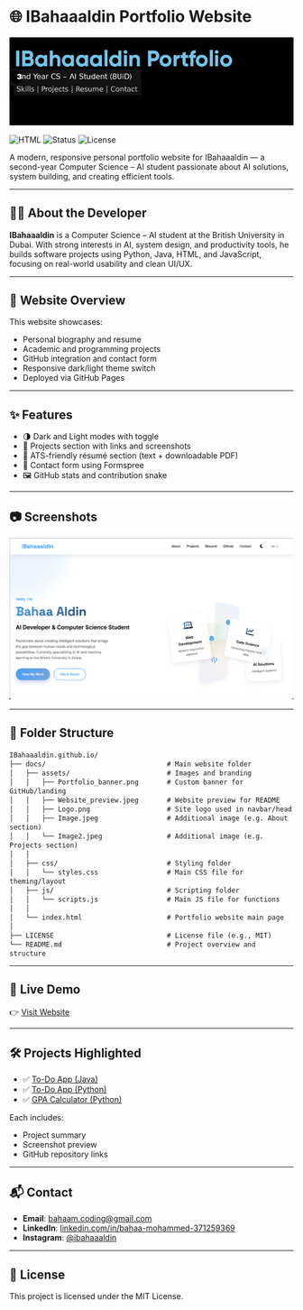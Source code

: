# 🌐 IBahaaaldin Portfolio Website

![Portfolio Banner](assets/portfolio_banner.jpeg)

![HTML](https://img.shields.io/badge/Built%20With-HTML%2FCSS%20%2B%20JS-blue)
![Status](https://img.shields.io/badge/Version-1.0-brightgreen)
![License](https://img.shields.io/badge/License-MIT-lightgrey)

A modern, responsive personal portfolio website for IBahaaaldin — a second-year Computer Science – AI student passionate about AI solutions, system building, and creating efficient tools.

---

## 👨‍💻 About the Developer

**IBahaaaldin** is a Computer Science – AI student at the British University in Dubai. With strong interests in AI, system design, and productivity tools, he builds software projects using Python, Java, HTML, and JavaScript, focusing on real-world usability and clean UI/UX.

---

## 🧭 Website Overview

This website showcases:

- Personal biography and resume
- Academic and programming projects
- GitHub integration and contact form
- Responsive dark/light theme switch
- Deployed via GitHub Pages

---

## ✨ Features

- 🌗 Dark and Light modes with toggle
- 🧩 Projects section with links and screenshots
- 📄 ATS-friendly résumé section (text + downloadable PDF)
- 💬 Contact form using Formspree
- 🖼️ GitHub stats and contribution snake

---

## 📷 Screenshots

![Website Preview](assets/Website_preview.jpg)

---

## 📂 Folder Structure

```
IBahaaaldin.github.io/
├── docs/                              # Main website folder
│   ├── assets/                        # Images and branding
│   │   ├── Portfolio_banner.png       # Custom banner for GitHub/landing
│   │   ├── Website_preview.jpeg       # Website preview for README
│   │   ├── Logo.png                   # Site logo used in navbar/head
│   │   ├── Image.jpeg                 # Additional image (e.g. About section)
│   │   └── Image2.jpeg                # Additional image (e.g. Projects section)
│   │
│   ├── css/                           # Styling folder
│   │   └── styles.css                 # Main CSS file for theming/layout
│   ├── js/                            # Scripting folder
│   │   └── scripts.js                 # Main JS file for functions
│   │
│   └── index.html                     # Portfolio website main page
│
├── LICENSE                            # License file (e.g., MIT)
└── README.md                          # Project overview and structure
```

---

## 🔗 Live Demo

👉 [Visit Website](https://ibahaaaldin.github.io)

---

## 🛠 Projects Highlighted

- ✅ [To-Do App (Java)](https://github.com/IBahaaaldin/To-Do-App-java)
- ✅ [To-Do App (Python)](https://github.com/IBahaaaldin/To-Do-App-python)
- ✅ [GPA Calculator (Python)](https://github.com/IBahaaaldin/GPA-Calculator-python)

Each includes:

- Project summary
- Screenshot preview
- GitHub repository links

---

## 📬 Contact

- **Email**: bahaam.coding@gmail.com
- **LinkedIn**: [linkedin.com/in/bahaa-mohammed-371259369](https://www.linkedin.com/in/ibahaaaldin)
- **Instagram**: [@ibahaaaldin](https://www.instagram.com/bahaam.coding)

---

## 📄 License

This project is licensed under the MIT License.

